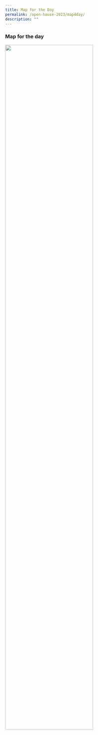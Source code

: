 ```yaml
---
title: Map for the Day
permalink: /open-house-2023/map4day/
description: ""
---
```

### **Map for the day**

<img src="/images/Open%20House%202023/oh23-map.png" style="width:75%">